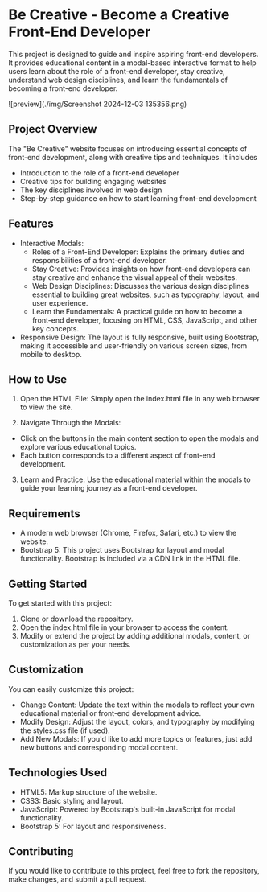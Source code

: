 # Be Creative - Become a Creative Front-End Developer

This project is designed to guide and inspire aspiring front-end developers. It provides educational content in a modal-based interactive format to help users learn about the role of a front-end developer, stay creative, understand web design disciplines, and learn the fundamentals of becoming a front-end developer.

![preview](./img/Screenshot 2024-12-03 135356.png)

## Project Overview

The "Be Creative" website focuses on introducing essential concepts of front-end development, along with creative tips and techniques. It includes
  - Introduction to the role of a front-end developer
  - Creative tips for building engaging websites
  - The key disciplines involved in web design
  - Step-by-step guidance on how to start learning front-end development

## Features

- Interactive Modals:
  - Roles of a Front-End Developer: Explains the primary duties and responsibilities of a front-end developer.
  - Stay Creative: Provides insights on how front-end developers can stay creative and enhance the visual appeal of their websites.
  - Web Design Disciplines: Discusses the various design disciplines essential to building great websites, such as typography, layout, and user experience.
  - Learn the Fundamentals: A practical guide on how to become a front-end developer, focusing on HTML, CSS, JavaScript, and other key concepts.
- Responsive Design: The layout is fully responsive, built using Bootstrap, making it accessible and user-friendly on various screen sizes, from mobile to desktop.

## How to Use

1. Open the HTML File: Simply open the index.html file in any web browser to view the site.

2. Navigate Through the Modals:

  - Click on the buttons in the main content section to open the modals and explore various educational topics.
  - Each button corresponds to a different aspect of front-end development.

3. Learn and Practice: Use the educational material within the modals to guide your learning journey as a front-end developer.

## Requirements

- A modern web browser (Chrome, Firefox, Safari, etc.) to view the website.
- Bootstrap 5: This project uses Bootstrap for layout and modal functionality. Bootstrap is included via a CDN link in the HTML file.

## Getting Started

To get started with this project:

1. Clone or download the repository.
2. Open the index.html file in your browser to access the content.
3. Modify or extend the project by adding additional modals, content, or customization as per your needs.

## Customization

You can easily customize this project:

- Change Content: Update the text within the modals to reflect your own educational material or front-end development advice.
- Modify Design: Adjust the layout, colors, and typography by modifying the styles.css file (if used).
- Add New Modals: If you'd like to add more topics or features, just add new buttons and corresponding modal content.

## Technologies Used

- HTML5: Markup structure of the website.
- CSS3: Basic styling and layout.
- JavaScript: Powered by Bootstrap's built-in JavaScript for modal functionality.
- Bootstrap 5: For layout and responsiveness.

## Contributing

If you would like to contribute to this project, feel free to fork the repository, make changes, and submit a pull request.
